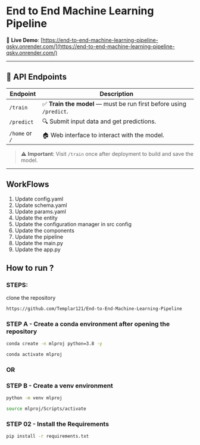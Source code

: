 # End to End Machine Learning Pipeline

🚀 **Live Demo**: [https://end-to-end-machine-learning-pipeline-qskv.onrender.com/](https://end-to-end-machine-learning-pipeline-qskv.onrender.com/)



---

## 🧭 API Endpoints

| Endpoint       | Description                                           |
|----------------|-------------------------------------------------------|
| `/train`       | ✅ **Train the model** — must be run first before using `/predict`. |
| `/predict`     | 🔍 Submit input data and get predictions.             |
| `/home` or `/` | 🏠 Web interface to interact with the model.          |

> ⚠️ **Important**: Visit `/train` once after deployment to build and save the model.

---


## WorkFlows


1. Update config.yaml
2. Update schema.yaml
3. Update params.yaml
4. Update the entity
5. Update the configuration manager in src config
6. Update the components
7. Update the pipeline 
8. Update the main.py
9. Update the app.py


## How to run ?
### STEPS:


clone the repository

```bash
https://github.com/Templar121/End-to-End-Machine-Learning-Pipeline
```

### STEP A - Create a conda environment after opening the repository

```bash
conda create -n mlproj python=3.8 -y
```

```bash
conda activate mlproj
```

### OR
### STEP B - Create a venv environment

```bash
python -m venv mlproj
```

```bash
source mlproj/Scripts/activate
```


### STEP 02 - Install the Requirements

```bash
pip install -r requirements.txt
```


